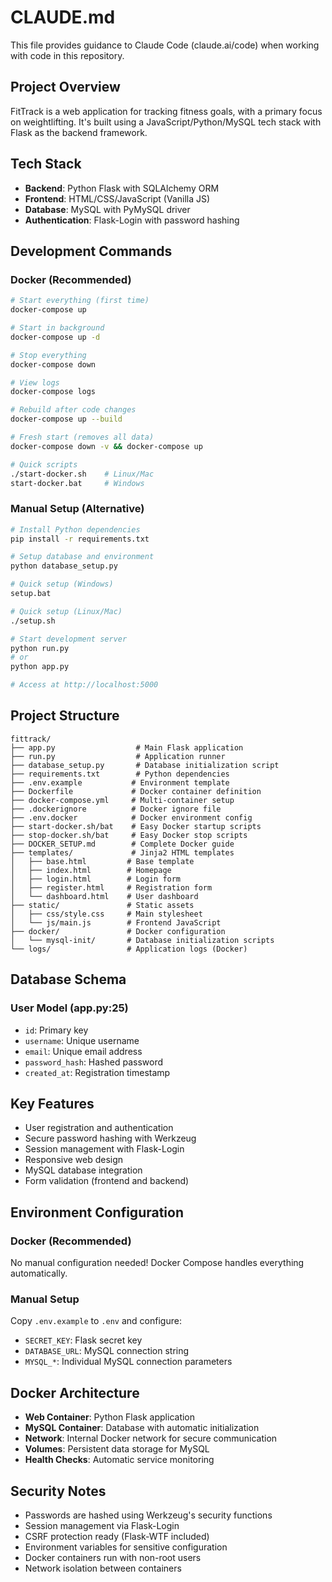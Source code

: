 # CLAUDE.md

This file provides guidance to Claude Code (claude.ai/code) when working with code in this repository.

## Project Overview

FitTrack is a web application for tracking fitness goals, with a primary focus on weightlifting. It's built using a JavaScript/Python/MySQL tech stack with Flask as the backend framework.

## Tech Stack

- **Backend**: Python Flask with SQLAlchemy ORM
- **Frontend**: HTML/CSS/JavaScript (Vanilla JS)
- **Database**: MySQL with PyMySQL driver
- **Authentication**: Flask-Login with password hashing

## Development Commands

### Docker (Recommended)
```bash
# Start everything (first time)
docker-compose up

# Start in background
docker-compose up -d

# Stop everything
docker-compose down

# View logs
docker-compose logs

# Rebuild after code changes
docker-compose up --build

# Fresh start (removes all data)
docker-compose down -v && docker-compose up

# Quick scripts
./start-docker.sh    # Linux/Mac
start-docker.bat     # Windows
```

### Manual Setup (Alternative)
```bash
# Install Python dependencies
pip install -r requirements.txt

# Setup database and environment
python database_setup.py

# Quick setup (Windows)
setup.bat

# Quick setup (Linux/Mac)
./setup.sh

# Start development server
python run.py
# or
python app.py

# Access at http://localhost:5000
```

## Project Structure

```
fittrack/
├── app.py                  # Main Flask application
├── run.py                  # Application runner
├── database_setup.py       # Database initialization script
├── requirements.txt        # Python dependencies
├── .env.example           # Environment template
├── Dockerfile             # Docker container definition
├── docker-compose.yml     # Multi-container setup
├── .dockerignore          # Docker ignore file
├── .env.docker            # Docker environment config
├── start-docker.sh/bat    # Easy Docker startup scripts
├── stop-docker.sh/bat     # Easy Docker stop scripts
├── DOCKER_SETUP.md        # Complete Docker guide
├── templates/             # Jinja2 HTML templates
│   ├── base.html         # Base template
│   ├── index.html        # Homepage
│   ├── login.html        # Login form
│   ├── register.html     # Registration form
│   └── dashboard.html    # User dashboard
├── static/               # Static assets
│   ├── css/style.css     # Main stylesheet
│   └── js/main.js        # Frontend JavaScript
├── docker/               # Docker configuration
│   └── mysql-init/       # Database initialization scripts
└── logs/                 # Application logs (Docker)
```

## Database Schema

### User Model (app.py:25)
- `id`: Primary key
- `username`: Unique username
- `email`: Unique email address
- `password_hash`: Hashed password
- `created_at`: Registration timestamp

## Key Features

- User registration and authentication
- Secure password hashing with Werkzeug
- Session management with Flask-Login
- Responsive web design
- MySQL database integration
- Form validation (frontend and backend)

## Environment Configuration

### Docker (Recommended)
No manual configuration needed! Docker Compose handles everything automatically.

### Manual Setup
Copy `.env.example` to `.env` and configure:
- `SECRET_KEY`: Flask secret key
- `DATABASE_URL`: MySQL connection string
- `MYSQL_*`: Individual MySQL connection parameters

## Docker Architecture

- **Web Container**: Python Flask application
- **MySQL Container**: Database with automatic initialization
- **Network**: Internal Docker network for secure communication
- **Volumes**: Persistent data storage for MySQL
- **Health Checks**: Automatic service monitoring

## Security Notes

- Passwords are hashed using Werkzeug's security functions
- Session management via Flask-Login
- CSRF protection ready (Flask-WTF included)
- Environment variables for sensitive configuration
- Docker containers run with non-root users
- Network isolation between containers